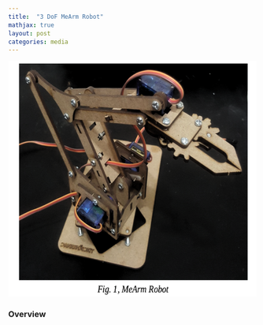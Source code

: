 ```yaml
---
title:  "3 DoF MeArm Robot"
mathjax: true
layout: post
categories: media
---
```


<p style="text-align:center;">
    <img width="608" height="478" src="/img/MeArm/MeArm_robot.png" alt="MeArm robot">
</p>

### Overview

